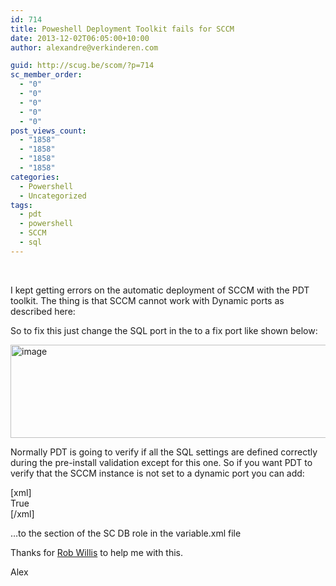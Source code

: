 ```yaml
---
id: 714
title: Poweshell Deployment Toolkit fails for SCCM
date: 2013-12-02T06:05:00+10:00
author: alexandre@verkinderen.com

guid: http://scug.be/scom/?p=714
sc_member_order:
  - "0"
  - "0"
  - "0"
  - "0"
  - "0"
post_views_count:
  - "1858"
  - "1858"
  - "1858"
  - "1858"
categories:
  - Powershell
  - Uncategorized
tags:
  - pdt
  - powershell
  - SCCM
  - sql
---
```

&nbsp;

I kept getting errors on the automatic deployment of SCCM with the PDT toolkit. The thing is that SCCM cannot work with Dynamic ports as described here:

So to fix this just change the SQL port in the to a fix port like shown below:

[<img style="padding-top: 0px; padding-left: 0px; margin: 0px; padding-right: 0px; border-width: 0px;" title="image" alt="image" src="https://mscloudstorage.blob.core.windows.net/mscloudstorage//2013/11/image_thumb1.png" width="644" height="149" border="0" />](https://mscloudstorage.blob.core.windows.net/mscloudstorage//2013/11/image11.png)

Normally PDT is going to verify if all the SQL settings are defined correctly during the pre-install validation except for this one. So if you want PDT to verify that the SCCM instance is not set to a dynamic port you can add:

[xml]<SQL>  
<Port>True</Port>  
</SQL>[/xml]

…to the <Validation> section of the SC DB role in the variable.xml file

Thanks for <a href="http://blogs.technet.com/b/privatecloud/" target="_blank">Rob Willis</a> to help me with this.

Alex
